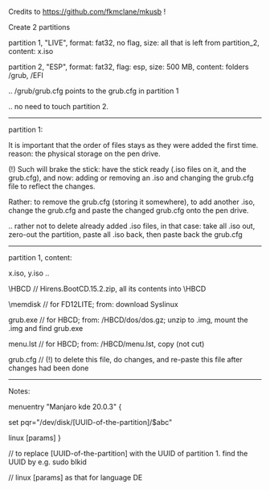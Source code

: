 Credits to https://github.com/fkmclane/mkusb !


Create 2 partitions

partition 1, "LIVE", format: fat32, no flag,   size: all that is left from partition_2, content: x.iso

partition 2, "ESP",  format: fat32, flag: esp, size: 500 MB, content: folders /grub, /EFI

.. /grub/grub.cfg points to the grub.cfg in partition 1

.. no need to touch partition 2.


---


partition 1: 

It is important that the order of files stays as they were added the first time.
reason: the physical storage on the pen drive.

(!) Such will brake the stick: have the stick ready (.iso files on it, and the grub.cfg), 
and now: adding or removing an .iso and changing the grub.cfg file to reflect the changes.

Rather: to remove the grub.cfg (storing it somewhere), to add another .iso,
change the grub.cfg and paste the changed grub.cfg onto the pen drive.

.. rather not to delete already added .iso files, in that case: take all .iso out, zero-out the partition,
paste all .iso back, then paste back the grub.cfg


---


partition 1, content:


x.iso, y.iso ..

\HBCD		// Hirens.BootCD.15.2.zip, all its contents into \HBCD

\memdisk 	// for FD12LITE; from: download Syslinux

grub.exe	// for HBCD; from: /HBCD/dos/dos.gz; unzip to .img, mount the .img and find grub.exe

menu.lst	// for HBCD; from: /HBCD/menu.lst, copy (not cut)


grub.cfg	// (!) to delete this file, do changes, and re-paste this file after changes had been done


---


Notes:

menuentry "Manjaro kde 20.0.3"  {	

  set pqr="/dev/disk/[UUID-of-the-partition]/$abc"	

  linux [params]
}

// to replace [UUID-of-the-partition] with the UUID of partition 1. find the UUID by e.g. sudo blkid  

// linux [params] as that for language DE



